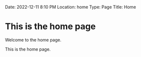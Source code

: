 Date: 2022-12-11 8:10 PM
Location: home
Type: Page
Title: Home

# This is the home page

Welcome to the home page.

This is the home page.
